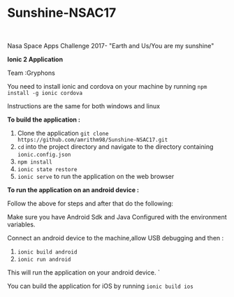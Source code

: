 # Sunshine-NSAC17
<br>

Nasa Space Apps Challenge 2017- "Earth and Us/You are my sunshine"
<br>

<b>Ionic 2 Application</b>
<br>

Team :Gryphons
<br>

You need to install ionic and cordova on your machine by running `npm install -g ionic cordova`
<br>

Instructions are the same for both windows and linux
<br>

<b>To build the application :</b>
1. Clone the application `git clone https://github.com/amrithm98/Sunshine-NSAC17.git`
2. `cd` into the project directory and navigate to the directory containing `ionic.config.json`
3. `npm install`
4. `ionic state restore`
5. `ionic serve` to run the application on the web browser

<b>To run the application on an android device :</b>
<br>

Follow the above for steps and after that do the following:
<br>

Make sure you have Android Sdk and Java Configured with the environment variables.
<br>

Connect an android device to the machine,allow USB debugging and then :

1. `ionic build android`
2. `ionic run android`

This will run the application on your android device. `
<br>

You can build the application for iOS by running 
`ionic build ios`
